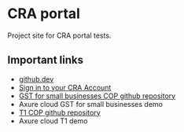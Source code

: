 # CRA portal

Project site for CRA portal tests. 

## Important links

- [github.dev](https://github.dev/cra-design/cra-portal/blob/main/)
- [Sign in to your CRA Account](https://cra-design.github.io/cra-portal/index.html)
- [GST for small businesses COP github repository](https://github.com/cra-design/gst-hst-business/)
- Axure cloud GST for small businesses demo
- [T1 COP github repository](https://github.com/cra-design/T1-cop/)
- Axure cloud T1 demo
